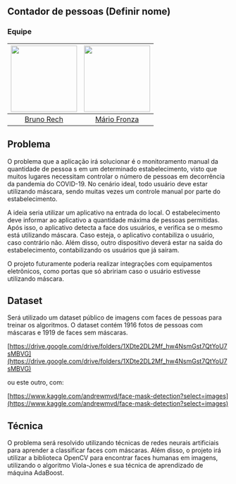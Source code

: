 ## Contador de pessoas (Definir nome)

### Equipe

| [<img src="https://avatars0.githubusercontent.com/u/31224982?s=460&u=a5c288a099540e11babe8b352e5d62ab28bae601&v=4" width="150px;"/>](https://github.com/BrunoRech) | [<img src="https://avatars2.githubusercontent.com/u/26040800?v=3&s=150" width="150px;"/>](https://github.com/MarioFronza) |
| :-------------------------------------------------------------------------------------------------------------------------: | :-----------------------------------------------------------------------------------------------------------------------: |
|                                     [Bruno Rech](https://github.com/BrunoRech)                                      |                                      [Mário Fronza](https://github.com/MarioFronza)                                       |


## Problema

O problema que a aplicação irá solucionar é o monitoramento manual da quantidade de pessoa s em um determinado estabelecimento, visto que muitos lugares necessitam controlar o número de pessoas em decorrência da pandemia do COVID-19. No cenário ideal, todo usuário deve estar utilizando máscara, sendo muitas vezes um controle manual por parte do estabelecimento.

A ideia seria utilizar um aplicativo na entrada do local. O estabelecimento deve informar ao aplicativo a quantidade máxima de pessoas permitidas. Após isso, o aplicativo detecta a face dos usuários, e verifica se o mesmo está utilizando máscara. Caso esteja, o aplicativo contabiliza o usuário, caso contrário não. Além disso, outro dispositivo deverá estar na saída do estabelecimento, contabilizando os usuários que já saíram.

O projeto futuramente poderia realizar integrações com equipamentos eletrônicos, como portas que só abririam caso o usuário estivesse utilizando máscara.

## Dataset

Será utilizado um dataset público de imagens com faces de pessoas para treinar os algoritmos. O dataset contém 1916 fotos de pessoas com máscaras e 1919 de faces sem máscaras.

[https://drive.google.com/drive/folders/1XDte2DL2Mf_hw4NsmGst7QtYoU7sMBVG](https://drive.google.com/drive/folders/1XDte2DL2Mf_hw4NsmGst7QtYoU7sMBVG)

ou este outro, com: 

[https://www.kaggle.com/andrewmvd/face-mask-detection?select=images](https://www.kaggle.com/andrewmvd/face-mask-detection?select=images)

## Técnica

O problema será resolvido utilizando técnicas de redes neurais artificiais para aprender a classificar faces com máscaras. Além disso, o projeto irá utilizar a biblioteca OpenCV para encontrar faces humanas em imagens, utilizando o algoritmo Viola-Jones e sua técnica de aprendizado de máquina AdaBoost.